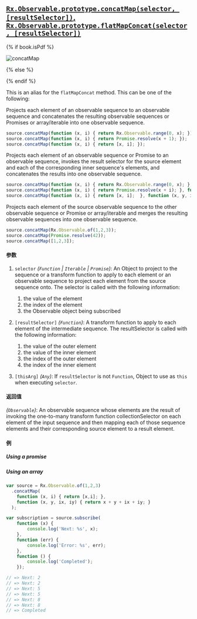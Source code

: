 ## [`Rx.Observable.prototype.concatMap(selector, [resultSelector])`, `Rx.Observable.prototype.flatMapConcat(selector, [resultSelector])`](https://github.com/Reactive-Extensions/RxJS/blob/master/src/core/linq/observable/concatmap.js)

{% if book.isPdf %}

![concatMap](http://reactivex.io/documentation/operators/images/concatMap.png)

{% else %}



{% endif %}

This is an alias for the `flatMapConcat` method. This can be one of the following:

Projects each element of an observable sequence to an observable sequence and concatenates the resulting observable sequences or Promises or array/iterable into one observable sequence.

```js
source.concatMap(function (x, i) { return Rx.Observable.range(0, x); });
source.concatMap(function (x, i) { return Promise.resolve(x + 1); });
source.concatMap(function (x, i) { return [x, i]; });
```

Projects each element of an observable sequence or Promise to an observable sequence, invokes the result selector for the source element and each of the corresponding inner sequence's elements, and concatenates the results into one observable sequence.

```js
source.concatMap(function (x, i) { return Rx.Observable.range(0, x); }, function (x, y, ix, iy) { return x + y + ix + iy; });
source.concatMap(function (x, i) { return Promise.resolve(x + i); }, function (x, y, ix, iy) { return x + y + ix + iy; });
source.concatMap(function (x, i) { return [x, i];  }, function (x, y, ix, iy) { return x + y + ix + iy; });
```

Projects each element of the source observable sequence to the other observable sequence or Promise or array/iterable and merges the resulting observable sequences into one observable sequence.
 
 ```js
source.concatMap(Rx.Observable.of(1,2,3));
source.concatMap(Promise.resolve(42));
source.concatMap([1,2,3]);
 ```

#### 参数
1. `selector` *(`Function` | `Iterable` | `Promise`)*:  An Object to project to the sequence or a transform function to apply to each element or an observable sequence to project each element from the source sequence onto.  The selector is called with the following information:
    1. the value of the element
    2. the index of the element
    3. the Observable object being subscribed

2. `[resultSelector]` *(`Function`)*: A transform function to apply to each element of the intermediate sequence.  The resultSelector is called with the following information:
    1. the value of the outer element
    2. the value of the inner element
    3. the index of the outer element
    4. the index of the inner element

3. `[thisArg]` *(`Any`)*: If `resultSelector` is not `Function`, Object to use as `this` when executing `selector`.

#### 返回值
*(`Observable`)*: An observable sequence whose elements are the result of invoking the one-to-many transform function collectionSelector on each element of the input sequence and then mapping each of those sequence elements and their corresponding source element to a result element.   

#### 例

[](http://jsbin.com/verid/1/embed?js,console)

##### Using a promise

[](http://jsbin.com/yaboy/1/embed?js,console)

##### Using an array

```js
var source = Rx.Observable.of(1,2,3)
  .concatMap(
    function (x, i) { return [x,i]; },
    function (x, y, ix, iy) { return x + y + ix + iy; }
  );

var subscription = source.subscribe(
    function (x) {
        console.log('Next: %s', x);
    },
    function (err) {
        console.log('Error: %s', err);
    },
    function () {
        console.log('Completed');
    });

// => Next: 2
// => Next: 2
// => Next: 5
// => Next: 5
// => Next: 8
// => Next: 8
// => Completed
```